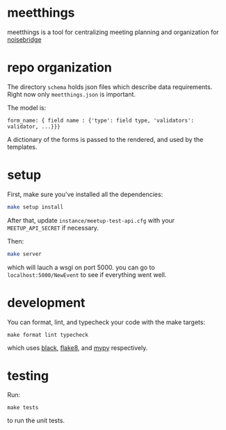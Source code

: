 # meetthings

meetthings is a tool for centralizing meeting planning and organization for [noisebridge](noisebridge.net)

# repo organization

The directory `schema` holds json files which describe data requirements. Right now only `meetthings.json` is important.

The model is:

`form_name: { field name : {'type': field type, 'validators': validator, ...}}}`

A dictionary of the forms is passed to the rendered, and used by the templates.

# setup

First, make sure you've installed all the dependencies:

```bash
make setup install
```

After that, update `instance/meetup-test-api.cfg` with your `MEETUP_API_SECRET` if necessary.

Then:

```bash
make server
```

which will lauch a wsgi on port 5000. you can go to `localhost:5000/NewEvent` to see if everything went well.

# development

You can format, lint, and typecheck your code with the make targets:

```
make format lint typecheck
```

which uses [black](https://github.com/python/black), [flake8](http://flake8.pycqa.org/en/latest/), and [mypy](https://mypy.readthedocs.io/en/latest/) respectively.

# testing

Run:

```
make tests
```

to run the unit tests.